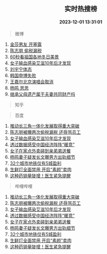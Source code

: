 <div align="center"><h2>实时热搜榜</h2><h4>2023-12-01 13:31:01</h4></div>

> 微博  

1. [金莎男友 开塞露](https://s.weibo.com/weibo?q=%E9%87%91%E8%8E%8E%E7%94%B7%E5%8F%8B%20%E5%BC%80%E5%A1%9E%E9%9C%B2&t=31&band_rank=1&Refer=top)<br />
2. [陈志朋 偷税漏税](https://s.weibo.com/weibo?q=%E9%99%88%E5%BF%97%E6%9C%8B%20%E5%81%B7%E7%A8%8E%E6%BC%8F%E7%A8%8E&t=31&band_rank=2&Refer=top)<br />
3. [60秒看祖国各地冬日美景](https://s.weibo.com/weibo?q=%2360%E7%A7%92%E7%9C%8B%E7%A5%96%E5%9B%BD%E5%90%84%E5%9C%B0%E5%86%AC%E6%97%A5%E7%BE%8E%E6%99%AF%23&t=31&band_rank=3&Refer=top)<br />
4. [女子输血感染艾滋10年后才发现](https://s.weibo.com/weibo?q=%23%E5%A5%B3%E5%AD%90%E8%BE%93%E8%A1%80%E6%84%9F%E6%9F%93%E8%89%BE%E6%BB%8B10%E5%B9%B4%E5%90%8E%E6%89%8D%E5%8F%91%E7%8E%B0%23&t=31&band_rank=4&Refer=top)<br />
5. [刘宇宁体态](https://s.weibo.com/weibo?q=%23%E5%88%98%E5%AE%87%E5%AE%81%E4%BD%93%E6%80%81%23&t=31&band_rank=5&Refer=top)<br />
6. [韩国申博失败](https://s.weibo.com/weibo?q=%23%E9%9F%A9%E5%9B%BD%E7%94%B3%E5%8D%9A%E5%A4%B1%E8%B4%A5%23&t=31&band_rank=6&Refer=top)<br />
7. [王嘉尔北京演唱会取消](https://s.weibo.com/weibo?q=%23%E7%8E%8B%E5%98%89%E5%B0%94%E5%8C%97%E4%BA%AC%E6%BC%94%E5%94%B1%E4%BC%9A%E5%8F%96%E6%B6%88%23&t=31&band_rank=7&Refer=top)<br />
8. [杨鸣 思思](https://s.weibo.com/weibo?q=%E6%9D%A8%E9%B8%A3%20%E6%80%9D%E6%80%9D&t=31&band_rank=8&Refer=top)<br />
9. [继承父母遗产属于夫妻共同财产吗](https://s.weibo.com/weibo?q=%23%E7%BB%A7%E6%89%BF%E7%88%B6%E6%AF%8D%E9%81%97%E4%BA%A7%E5%B1%9E%E4%BA%8E%E5%A4%AB%E5%A6%BB%E5%85%B1%E5%90%8C%E8%B4%A2%E4%BA%A7%E5%90%97%23&t=31&band_rank=9&Refer=top)<br />

> 知乎  


> 百度  

1. [推动长三角一体化发展取得重大突破](https://www.baidu.com/s?wd=%E6%8E%A8%E5%8A%A8%E9%95%BF%E4%B8%89%E8%A7%92%E4%B8%80%E4%BD%93%E5%8C%96%E5%8F%91%E5%B1%95%E5%8F%96%E5%BE%97%E9%87%8D%E5%A4%A7%E7%AA%81%E7%A0%B4&sa=fyb_news&rsv_dl=fyb_news)<br />
2. [陈志朋被曝两次偷税漏税 还辱骂员工](https://www.baidu.com/s?wd=%E9%99%88%E5%BF%97%E6%9C%8B%E8%A2%AB%E6%9B%9D%E4%B8%A4%E6%AC%A1%E5%81%B7%E7%A8%8E%E6%BC%8F%E7%A8%8E+%E8%BF%98%E8%BE%B1%E9%AA%82%E5%91%98%E5%B7%A5&sa=fyb_news&rsv_dl=fyb_news)<br />
3. [女子输血感染艾滋10年后才发现](https://www.baidu.com/s?wd=%E5%A5%B3%E5%AD%90%E8%BE%93%E8%A1%80%E6%84%9F%E6%9F%93%E8%89%BE%E6%BB%8B10%E5%B9%B4%E5%90%8E%E6%89%8D%E5%8F%91%E7%8E%B0&sa=fyb_news&rsv_dl=fyb_news)<br />
4. [透过数据感受中国经济阵阵“暖意”](https://www.baidu.com/s?wd=%E9%80%8F%E8%BF%87%E6%95%B0%E6%8D%AE%E6%84%9F%E5%8F%97%E4%B8%AD%E5%9B%BD%E7%BB%8F%E6%B5%8E%E9%98%B5%E9%98%B5%E2%80%9C%E6%9A%96%E6%84%8F%E2%80%9D&sa=fyb_news&rsv_dl=fyb_news)<br />
5. [女子在家点外卖碰到亲弟弟送餐](https://www.baidu.com/s?wd=%E5%A5%B3%E5%AD%90%E5%9C%A8%E5%AE%B6%E7%82%B9%E5%A4%96%E5%8D%96%E7%A2%B0%E5%88%B0%E4%BA%B2%E5%BC%9F%E5%BC%9F%E9%80%81%E9%A4%90&sa=fyb_news&rsv_dl=fyb_news)<br />
6. [杨鸣妻子疑发长文曝男方出轨细节](https://www.baidu.com/s?wd=%E6%9D%A8%E9%B8%A3%E5%A6%BB%E5%AD%90%E7%96%91%E5%8F%91%E9%95%BF%E6%96%87%E6%9B%9D%E7%94%B7%E6%96%B9%E5%87%BA%E8%BD%A8%E7%BB%86%E8%8A%82&sa=fyb_news&rsv_dl=fyb_news)<br />
7. [32个城市地铁仅有5城盈利](https://www.baidu.com/s?wd=32%E4%B8%AA%E5%9F%8E%E5%B8%82%E5%9C%B0%E9%93%81%E4%BB%85%E6%9C%895%E5%9F%8E%E7%9B%88%E5%88%A9&sa=fyb_news&rsv_dl=fyb_news)<br />
8. [生鲜灯全面禁用 开启“素颜”卖肉](https://www.baidu.com/s?wd=%E7%94%9F%E9%B2%9C%E7%81%AF%E5%85%A8%E9%9D%A2%E7%A6%81%E7%94%A8+%E5%BC%80%E5%90%AF%E2%80%9C%E7%B4%A0%E9%A2%9C%E2%80%9D%E5%8D%96%E8%82%89&sa=fyb_news&rsv_dl=fyb_news)<br />
9. [这种药销量陡增！医生紧急提醒](https://www.baidu.com/s?wd=%E8%BF%99%E7%A7%8D%E8%8D%AF%E9%94%80%E9%87%8F%E9%99%A1%E5%A2%9E%EF%BC%81%E5%8C%BB%E7%94%9F%E7%B4%A7%E6%80%A5%E6%8F%90%E9%86%92&sa=fyb_news&rsv_dl=fyb_news)<br />

> 哔哩哔哩  

1. [推动长三角一体化发展取得重大突破](https://www.baidu.com/s?wd=%E6%8E%A8%E5%8A%A8%E9%95%BF%E4%B8%89%E8%A7%92%E4%B8%80%E4%BD%93%E5%8C%96%E5%8F%91%E5%B1%95%E5%8F%96%E5%BE%97%E9%87%8D%E5%A4%A7%E7%AA%81%E7%A0%B4&sa=fyb_news&rsv_dl=fyb_news)<br />
2. [陈志朋被曝两次偷税漏税 还辱骂员工](https://www.baidu.com/s?wd=%E9%99%88%E5%BF%97%E6%9C%8B%E8%A2%AB%E6%9B%9D%E4%B8%A4%E6%AC%A1%E5%81%B7%E7%A8%8E%E6%BC%8F%E7%A8%8E+%E8%BF%98%E8%BE%B1%E9%AA%82%E5%91%98%E5%B7%A5&sa=fyb_news&rsv_dl=fyb_news)<br />
3. [女子输血感染艾滋10年后才发现](https://www.baidu.com/s?wd=%E5%A5%B3%E5%AD%90%E8%BE%93%E8%A1%80%E6%84%9F%E6%9F%93%E8%89%BE%E6%BB%8B10%E5%B9%B4%E5%90%8E%E6%89%8D%E5%8F%91%E7%8E%B0&sa=fyb_news&rsv_dl=fyb_news)<br />
4. [透过数据感受中国经济阵阵“暖意”](https://www.baidu.com/s?wd=%E9%80%8F%E8%BF%87%E6%95%B0%E6%8D%AE%E6%84%9F%E5%8F%97%E4%B8%AD%E5%9B%BD%E7%BB%8F%E6%B5%8E%E9%98%B5%E9%98%B5%E2%80%9C%E6%9A%96%E6%84%8F%E2%80%9D&sa=fyb_news&rsv_dl=fyb_news)<br />
5. [女子在家点外卖碰到亲弟弟送餐](https://www.baidu.com/s?wd=%E5%A5%B3%E5%AD%90%E5%9C%A8%E5%AE%B6%E7%82%B9%E5%A4%96%E5%8D%96%E7%A2%B0%E5%88%B0%E4%BA%B2%E5%BC%9F%E5%BC%9F%E9%80%81%E9%A4%90&sa=fyb_news&rsv_dl=fyb_news)<br />
6. [杨鸣妻子疑发长文曝男方出轨细节](https://www.baidu.com/s?wd=%E6%9D%A8%E9%B8%A3%E5%A6%BB%E5%AD%90%E7%96%91%E5%8F%91%E9%95%BF%E6%96%87%E6%9B%9D%E7%94%B7%E6%96%B9%E5%87%BA%E8%BD%A8%E7%BB%86%E8%8A%82&sa=fyb_news&rsv_dl=fyb_news)<br />
7. [32个城市地铁仅有5城盈利](https://www.baidu.com/s?wd=32%E4%B8%AA%E5%9F%8E%E5%B8%82%E5%9C%B0%E9%93%81%E4%BB%85%E6%9C%895%E5%9F%8E%E7%9B%88%E5%88%A9&sa=fyb_news&rsv_dl=fyb_news)<br />
8. [生鲜灯全面禁用 开启“素颜”卖肉](https://www.baidu.com/s?wd=%E7%94%9F%E9%B2%9C%E7%81%AF%E5%85%A8%E9%9D%A2%E7%A6%81%E7%94%A8+%E5%BC%80%E5%90%AF%E2%80%9C%E7%B4%A0%E9%A2%9C%E2%80%9D%E5%8D%96%E8%82%89&sa=fyb_news&rsv_dl=fyb_news)<br />
9. [这种药销量陡增！医生紧急提醒](https://www.baidu.com/s?wd=%E8%BF%99%E7%A7%8D%E8%8D%AF%E9%94%80%E9%87%8F%E9%99%A1%E5%A2%9E%EF%BC%81%E5%8C%BB%E7%94%9F%E7%B4%A7%E6%80%A5%E6%8F%90%E9%86%92&sa=fyb_news&rsv_dl=fyb_news)<br />
